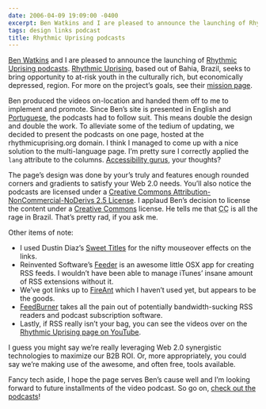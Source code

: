 ```yaml
---
date: 2006-04-09 19:09:00 -0400
excerpt: Ben Watkins and I are pleased to announce the launching of Rhythmic Uprising podcasts.
tags: design links podcast
title: Rhythmic Uprising podcasts
---
```


[Ben Watkins](http://www.multimediabenjamin.com/) and I are pleased to announce the launching of [Rhythmic Uprising podcasts](http://www.rhythmicuprising.org/podcast/). [Rhythmic Uprising](http://www.rhythmicuprising.org/), based out of Bahia, Brazil, seeks to bring opportunity to at-risk youth in the culturally rich, but economically depressed, region. For more on the project’s goals, see their [mission page](http://www.rhythmicuprising.org/mission.php).

Ben produced the videos on-location and handed them off to me to implement and promote. Since Ben’s site is presented in English and [Portuguese](http://www.insurreicaoritmica.org/), the podcasts had to follow suit. This means double the design and double the work. To alleviate some of the tedium of updating, we decided to present the podcasts on one page, hosted at the rhythmicuprising.org domain. I think I managed to come up with a nice solution to the multi-language page. I’m pretty sure I correctly applied the `lang` attribute to the columns. [Accessibility gurus](http://blog.fawny.org/), your thoughts?

The page’s design was done by your’s truly and features enough rounded corners and gradients to satisfy your Web 2.0 needs. You’ll also notice the podcasts are licensed under a [Creative Commons Attribution-NonCommercial-NoDerivs 2.5 License](http://www.creativecommons.org/licenses/by-nc-nd/2.5/deed.en). I applaud Ben’s decision to license the content under a [Creative Commons](http://www.creativecommons.org/) license. He tells me that <abbr title="Creative Commons">CC</abbr> is all the rage in Brazil. That’s pretty rad, if you ask me.

Other items of note:

- I used Dustin Diaz’s [Sweet Titles](http://www.dustindiaz.com/sweet-titles-finalized/) for the nifty mouseover effects on the links.
- Reinvented Software’s [Feeder](http://reinventedsoftware.com/feeder/) is an awesome little OSX app for creating RSS feeds. I wouldn’t have been able to manage iTunes’ insane amount of RSS extensions without it.
- We’ve got links up to [FireAnt](http://fireant.tv/) which I haven’t used yet, but appears to be the goods.
- [FeedBurner](http://www.feedburner.com/) takes all the pain out of potentially bandwidth-sucking RSS readers and podcast subscription software.
- Lastly, if RSS really isn’t your bag, you can see the videos over on the [Rhythmic Uprising page on YouTube](http://www.youtube.com/user/rhythmicuprising).

I guess you might say we’re really leveraging Web 2.0 synergistic technologies to maximize our B2B ROI. Or, more appropriately, you could say we’re making use of the awesome, and often free, tools available.

Fancy tech aside, I hope the page serves Ben’s cause well and I’m looking forward to future installments of the video podcast. So go on, [check out the podcasts](http://www.rhythmicuprising.org/)!